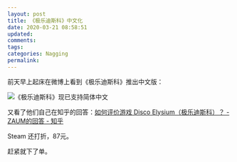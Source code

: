 ```yaml
---
layout: post
title: 《极乐迪斯科》中文化
date: 2020-03-21 08:58:51
updated:
comments:
tags:
categories: Nagging
permalink:
---
```


前天早上起床在微博上看到《极乐迪斯科》推出中文版：

![《极乐迪斯科》现已支持简体中文](/2020/03/21/《极乐迪斯科》中文化/weibo.png)

又看了他们自己在知乎的回答：[如何评价游戏 Disco Elysium（极乐迪斯科）？ - ZAUM的回答 - 知乎](https://www.zhihu.com/question/351004410/answer/1091411240)

Steam 还打折，87元。

赶紧就下了单。
